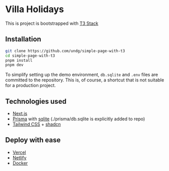 
# Villa Holidays

This is project is bootstrapped with [T3 Stack](https://create.t3.gg/)

## Installation

```bash
git clone https://github.com/undg/simple-page-with-t3
cd simple-page-with-t3
pnpm install
pnpm dev
```

To simplify setting up the demo environment, `db.sqlite` and `.env` files are committed to the repository. This is, of course, a shortcut that is not suitable for a production project.

## Technologies used

- [Next.js](https://nextjs.org)
- [Prisma](https://prisma.io) with [sqlite](https://www.sqlite.org/) (./prisma/db.sqlite is explicitly added to repo)
- [Tailwind CSS](https://tailwindcss.com) + [shadcn](https://ui.shadcn.com/)

## Deploy with ease

- [Vercel](https://create.t3.gg/en/deployment/vercel)
- [Netlify](https://create.t3.gg/en/deployment/netlify) 
- [Docker](https://create.t3.gg/en/deployment/docker)
